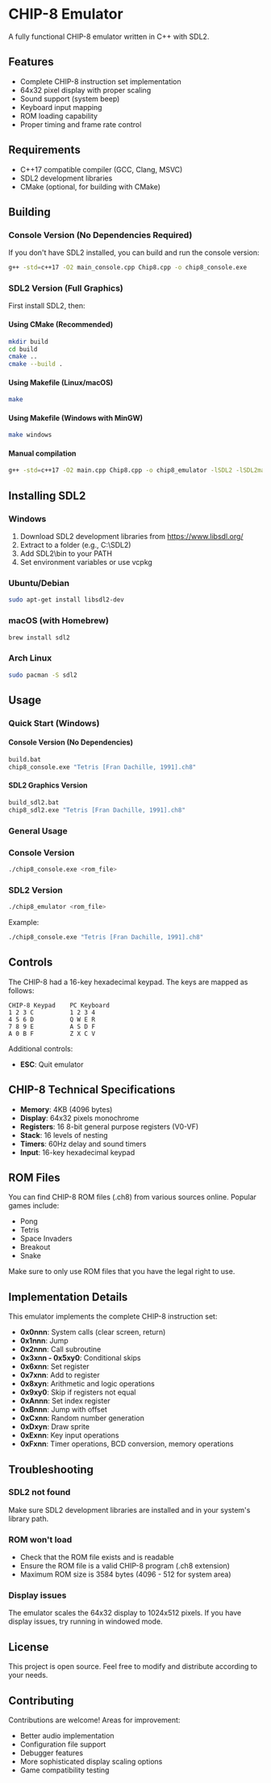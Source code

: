 # CHIP-8 Emulator

A fully functional CHIP-8 emulator written in C++ with SDL2.

## Features

- Complete CHIP-8 instruction set implementation
- 64x32 pixel display with proper scaling
- Sound support (system beep)
- Keyboard input mapping
- ROM loading capability
- Proper timing and frame rate control

## Requirements

- C++17 compatible compiler (GCC, Clang, MSVC)
- SDL2 development libraries
- CMake (optional, for building with CMake)

## Building

### Console Version (No Dependencies Required)

If you don't have SDL2 installed, you can build and run the console version:

```bash
g++ -std=c++17 -O2 main_console.cpp Chip8.cpp -o chip8_console.exe
```

### SDL2 Version (Full Graphics)

First install SDL2, then:

#### Using CMake (Recommended)

```bash
mkdir build
cd build
cmake ..
cmake --build .
```

#### Using Makefile (Linux/macOS)

```bash
make
```

#### Using Makefile (Windows with MinGW)

```bash
make windows
```

#### Manual compilation

```bash
g++ -std=c++17 -O2 main.cpp Chip8.cpp -o chip8_emulator -lSDL2 -lSDL2main
```

## Installing SDL2

### Windows
1. Download SDL2 development libraries from https://www.libsdl.org/
2. Extract to a folder (e.g., C:\SDL2)
3. Add SDL2\bin to your PATH
4. Set environment variables or use vcpkg

### Ubuntu/Debian
```bash
sudo apt-get install libsdl2-dev
```

### macOS (with Homebrew)
```bash
brew install sdl2
```

### Arch Linux
```bash
sudo pacman -S sdl2
```

## Usage

### Quick Start (Windows)

#### Console Version (No Dependencies)
```cmd
build.bat
chip8_console.exe "Tetris [Fran Dachille, 1991].ch8"
```

#### SDL2 Graphics Version
```cmd
build_sdl2.bat
chip8_sdl2.exe "Tetris [Fran Dachille, 1991].ch8"
```

### General Usage

### Console Version
```bash
./chip8_console.exe <rom_file>
```

### SDL2 Version  
```bash
./chip8_emulator <rom_file>
```

Example:
```bash
./chip8_console.exe "Tetris [Fran Dachille, 1991].ch8"
```

## Controls

The CHIP-8 had a 16-key hexadecimal keypad. The keys are mapped as follows:

```
CHIP-8 Keypad    PC Keyboard
1 2 3 C          1 2 3 4
4 5 6 D          Q W E R
7 8 9 E          A S D F
A 0 B F          Z X C V
```

Additional controls:
- **ESC**: Quit emulator

## CHIP-8 Technical Specifications

- **Memory**: 4KB (4096 bytes)
- **Display**: 64x32 pixels monochrome
- **Registers**: 16 8-bit general purpose registers (V0-VF)
- **Stack**: 16 levels of nesting
- **Timers**: 60Hz delay and sound timers
- **Input**: 16-key hexadecimal keypad

## ROM Files

You can find CHIP-8 ROM files (.ch8) from various sources online. Popular games include:
- Pong
- Tetris
- Space Invaders
- Breakout
- Snake

Make sure to only use ROM files that you have the legal right to use.

## Implementation Details

This emulator implements the complete CHIP-8 instruction set:

- **0x0nnn**: System calls (clear screen, return)
- **0x1nnn**: Jump
- **0x2nnn**: Call subroutine
- **0x3xnn - 0x5xy0**: Conditional skips
- **0x6xnn**: Set register
- **0x7xnn**: Add to register
- **0x8xyn**: Arithmetic and logic operations
- **0x9xy0**: Skip if registers not equal
- **0xAnnn**: Set index register
- **0xBnnn**: Jump with offset
- **0xCxnn**: Random number generation
- **0xDxyn**: Draw sprite
- **0xExnn**: Key input operations
- **0xFxnn**: Timer operations, BCD conversion, memory operations

## Troubleshooting

### SDL2 not found
Make sure SDL2 development libraries are installed and in your system's library path.

### ROM won't load
- Check that the ROM file exists and is readable
- Ensure the ROM file is a valid CHIP-8 program (.ch8 extension)
- Maximum ROM size is 3584 bytes (4096 - 512 for system area)

### Display issues
The emulator scales the 64x32 display to 1024x512 pixels. If you have display issues, try running in windowed mode.

## License

This project is open source. Feel free to modify and distribute according to your needs.

## Contributing

Contributions are welcome! Areas for improvement:
- Better audio implementation
- Configuration file support
- Debugger features
- More sophisticated display scaling options
- Game compatibility testing
